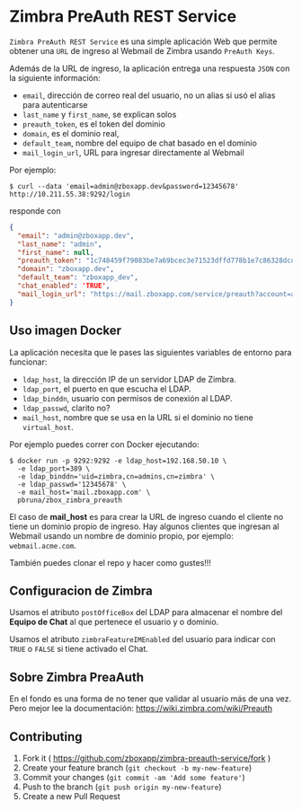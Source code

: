 # Zimbra PreAuth REST Service

`Zimbra PreAuth REST Service` es una simple aplicación Web que permite obtener una
`URL` de ingreso al Webmail de Zimbra usando `PreAuth Keys`.

Además de la URL de ingreso, la aplicación entrega una respuesta `JSON` con
la siguiente información:

* `email`, dirección de correo real del usuario, no un alias si usó el alias para autenticarse
* `last_name` y `first_name`, se explican solos
* `preauth_token`, es el token del dominio
* `domain`, es el dominio real,
* `default_team`, nombre del equipo de chat basado en el dominio
* `mail_login_url`, URL para ingresar directamente al Webmail


Por ejemplo:

```
$ curl --data 'email=admin@zboxapp.dev&password=12345678' http://10.211.55.38:9292/login
```

responde con

```json
{
  "email": "admin@zboxapp.dev",
  "last_name": "admin",
  "first_name": null,
  "preauth_token": "1c748459f79083be7a69bcec3e71523dffd778b1e7c86328dcd86f131605c279",
  "domain": "zboxapp.dev",
  "default_team": "zboxapp_dev",
  "chat_enabled": 'TRUE',
  "mail_login_url": "https://mail.zboxapp.com/service/preauth?account=admin@zboxapp.dev&timestamp=1445280915287&preauth=2fda92083f5fe2438adf2872e42c78c95b851248&expires=0"
}
```

## Uso imagen Docker

La aplicación necesita que le pases las siguientes variables de entorno para funcionar:

* `ldap_host`, la dirección IP de un servidor LDAP de Zimbra.
* `ldap_port`, el puerto en que escucha el LDAP.
* `ldap_binddn`, usuario con permisos de conexión al LDAP.
* `ldap_passwd`, clarito no?
* `mail_host`, nombre que se usa en la URL si el dominio no tiene `virtual_host`.

Por ejemplo puedes correr con Docker ejecutando:

```
$ docker run -p 9292:9292 -e ldap_host=192.168.50.10 \
  -e ldap_port=389 \
  -e ldap_binddn='uid=zimbra,cn=admins,cn=zimbra' \
  -e ldap_passwd='12345678' \
  -e mail_host='mail.zboxapp.com' \
  pbruna/zbox_zimbra_preauth
```

El caso de **mail_host** es para crear la URL de ingreso cuando el cliente no tiene un dominio propio de ingreso. Hay algunos clientes que ingresan al Webmail usando un
nombre de dominio propio, por ejemplo: `webmail.acme.com`.

También puedes clonar el repo y hacer como gustes!!!

## Configuracion de Zimbra
Usamos el atributo `postOfficeBox` del LDAP para almacenar el
nombre del **Equipo de Chat** al que pertenece el usuario y o dominio.

Usamos el atributo `zimbraFeatureIMEnabled` del usuario para indicar con `TRUE` o
`FALSE` si tiene activado el Chat.


## Sobre Zimbra PreaAuth
En el fondo es una forma de no tener que validar al usuario más de una vez.
Pero mejor lee la documentación: https://wiki.zimbra.com/wiki/Preauth

## Contributing

1. Fork it ( https://github.com/zboxapp/zimbra-preauth-service/fork )
2. Create your feature branch (`git checkout -b my-new-feature`)
3. Commit your changes (`git commit -am 'Add some feature'`)
4. Push to the branch (`git push origin my-new-feature`)
5. Create a new Pull Request
